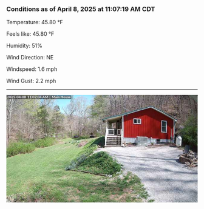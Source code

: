 ### Conditions as of April 8, 2025 at 11:07:19 AM CDT 

Temperature: 45.80 &deg;F

Feels like: 45.80 &deg;F

Humidity: 51%

Wind Direction: NE

Windspeed: 1.6 mph

Wind Gust: 2.2 mph

---

<img src="./images/latest.jpeg"/>

